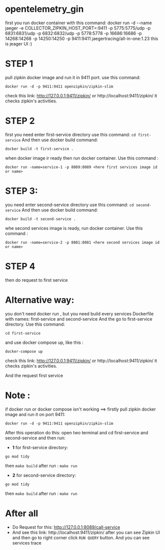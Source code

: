 # opentelemetry_gin
first you run docker container with this command: docker run -d --name jaeger -e COLLECTOR_ZIPKIN_HOST_PORT=:9411 -p 5775:5775/udp -p 6831:6831/udp -p 6832:6832/udp -p 5778:5778 -p 16686:16686 -p 14268:14268 -p 14250:14250 
-p 9411:9411 jaegertracing/all-in-one:1.23
this is jeager UI :)
# STEP 1
pull zipkin docker image and run it in 9411 port. use this command:
```
docker run -d -p 9411:9411 openzipkin/zipkin-slim
```
check this link: http://127.0.0.1:9411/zipkin/ or http://localhost:9411/zipkin/ it checks zipkin's activities.
# STEP 2
first you need enter first-service directory use this command:
```cd first-service```
And then use docker build command: 
``` 
docker build -t first-service .
```
when docker image ir ready then run docker container. Use this command :
```
docker run -name=service-1 -p 8089:8089 <here first services image id or name>
```

# STEP 3:
you need enter second-service directory use this command:
```cd second-service```
And then use docker build command:
``` 
docker build -t second-service .
 ```
whe second services image is ready, run docker container. Use this command :
```
docker run -name=service-2 -p 8081:8081 <here second services image id or name>
```

# STEP 4
then do request to first service

# Alternative way:
you don't need docker run , but you need build every services Dockerfile with names: first-service and second-service
And the go to first-service directory. Use this command: 
```
cd first-service
```
and use docker compose up, like this :
```
docker-compose up
```
check this link: http://127.0.0.1:9411/zipkin/ or http://localhost:9411/zipkin/ it checks zipkin's activities.

And  the request first service

# Note :
if docker run or docker compose isn't working ==> firstly pull zipkin docker image and run it on port 9411:
```
docker run -d -p 9411:9411 openzipkin/zipkin-slim
```
After this operation do this: open two terminal and cd first-service and second-service and then run:
* **1** for first-service directory:
 ```
go mod tidy
``` 
then
    ```
    make build
    ```
    after run :
    ```
    make run
    ```

* **2** for second-service directory:
```
go mod tidy
``` 
then
    ```
    make build
    ```
    after run :
    ```
    make run
    ```
# After all

* Do Request for this: http://127.0.0.1:8089/call-service
* And see this link: http://localhost:9411/zipkin/ 
after you can see Zipkin UI and then go to right corner click ```RUN QUERY``` button. And you can see services trace